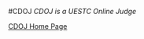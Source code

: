 #CDOJ 
*CDOJ is a UESTC Online Judge*  

[CDOJ Home Page](http://acm.uestc.edu.cn/ "Welcome to CDOJ")  
